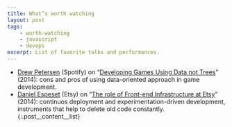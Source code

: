 ```yaml
---
title: What’s worth watching
layout: post
tags:
    - worth-watching
    - javascript
    - devops
excerpt: List of favorite talks and performances.
---
```


- [Drew Petersen](https://twitter.com/KirbySayshi) (Spotify) on “[Developing Games Using Data not Trees](https://www.youtube.com/watch?v=uNVP5jDOVAY)” (2014): cons and pros of using data-oriented approach in game development.
- [Daniel Espeset](https://twitter.com/danielespeset) (Etsy) on “[The role of Front-end Infrastructure at Etsy](https://vimeo.com/109912254)” (2014): continuos deployment and experimentation-driven development, instruments that help to delete old code constantly.
{:.post__content__list}
